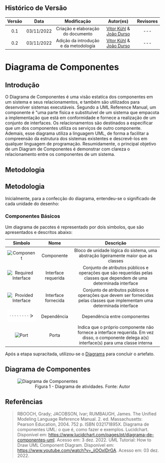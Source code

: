 ## Histórico de Versão
| Versão | Data | Modificação | Autor(es) | Revisores |
|:-:|:-:|:-:|:-:|:-:|
| 0.1 | 03/11/2022 | Criação e elaboração do documento | [Vitor Kühl](https://github.com/vitorekr) & [João Durso](https://github.com/jvsdurso)| --- |
| 0.2 | 03/11/2022 | Adição da introdução e da metodologia | [Vitor Kühl](https://github.com/vitorekr) & [João Durso](https://github.com/jvsdurso)| --- |


# Diagrama de Componentes

## Introdução

O Diagrama de Componentes é uma visão estatíca dos componentes em um sistema e seus relacionamentos, e também são utilizados para desenvolver sistemas executáveis. Segundo a UML Reference Manual, um componente é "uma parte física e substituível de um sistema que empacota a implementação que está em conformidade e fornece a realização de um conjunto de interfaces. Os relacionamentos são destinados a especificar que um dos componentes utiliza os serviços de outro componente. Ademais, esse diagrama utiliza a linguagem UML, de forma a facilitar a compreensão da estrutura dos sistemas existentes e descrevê-los em qualquer linguagem de programação. Resumidamente, o principal objetivo de um Diagram de Componentes é demonstrar com clareza o relacionamento entre os componentes de um sistema.


## Metodologia 

## Metodologia 

Inicialmente, para a confecção do diagrama, entendeu-se o significado de cada unidade do desenho:

### Componentes Básicos
  Um diagrama de pacotes é representado por dois simbolos, que são apresentados e descritos abaixo: 

| Simbolo |  Nome  |                                  Descrição                                     |
| :-----: | :----: | :------------------------------------------------------------------------------: |
|   <img src="https://user-images.githubusercontent.com/69814362/205512779-5d39ba1d-b4ff-47f6-ad16-f29e7bec7587.png" alt="Component" width="150px"/>     | Componente | Bloco de unidade lógica do sistema, uma abstração ligeiramente maior que as classes |
|    <img src="https://user-images.githubusercontent.com/69814362/205514283-32677f8e-1d30-4b12-aa2d-aab27118ce02.png" alt="Required Interface" width="150px"/>     | Interface requerida | Conjunto de atributos públicos e operações que são requeridas pelas classes que dependem de uma determinada interface |
|    <img src="https://user-images.githubusercontent.com/69814362/205514282-0fb80413-1571-4d86-b891-a788e07c814c.png" alt="Provided Interface" width="150px"/>     | Interface fornecida | Conjunto de atributos públicos e operações que devem ser fornecidas pelas classes que implementam uma determinada interface |
|    <img src="https://raw.githubusercontent.com/UnBArqDsw2022-2/2022.2_G4_IDotPet/master/docs/assets/diagrama_pacotes/dependency-symbol.svg" alt="Dependency" width="150px"/>     | Dependência | Dependência entre componentes |
|    <img src="https://user-images.githubusercontent.com/69814362/205513796-8bd8f5d3-1242-4f31-b197-4c40402d63eb.svg" alt="Port" width="150px"/>     | Porta | Indica que o próprio componente não fornece a interface requerida. Em vez disso, o componente delega a(s) interface(s) para uma classe interna |

Após a etapa supracitada, utilizou-se o [Diagrams](https://app.diagrams.net/) para concluir o artefato.


## Diagrama de Componentes

<figure>

  <img src="https://user-images.githubusercontent.com/67024690/204846313-a69788a6-009e-4914-9c89-172d1ade7449.png" alt="Diagrama de Componentes"/>
  <figcaption align="center" >Figura 1 - Diagrama de atividades. Fonte: Autor</figcaption>
</figure>

## Referências
> RBOOCH, Grady; JACOBSON, Ivar; RUMBAUGH, James. The Unified Modeling Language Reference Manual. 2. ed. Massachusetts: Pearson Education, 2004. 752 p. ISBN 032171895X.
> Diagrama de componentes UML: o que é, como fazer e exemplos. Lucidchart. Disponível em: https://www.lucidchart.com/pages/pt/diagrama-de-componentes-uml. Acesso em: 3 dez. 2022.
> UML Tutorial: How to Draw UML Component Diagram. Disponível em: https://www.youtube.com/watch?v=_iiOOxIDrGA. Acesso em: 03 dez. 2022.